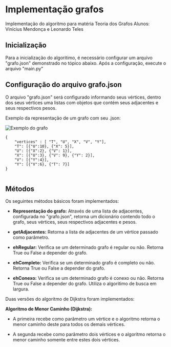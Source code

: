 # Implementação grafos
Implementação do algoritmo para matéria Teoria dos Grafos 
Alunos: Vinícius Mendonça e Leonardo Teles

## Inicialização
  
Para a inicialização do algoritimo, é necessário configurar um arquivo "grafo.json" demonstrado no tópico abaixo. Após a configuração, execute o arquivo "main.py"

## Configuração do arquivo grafo.json
  
O arquivo "grafo.json" será configurado informando seus vértices, dentro dos seus vértices uma listas com objetos que contém seus adjacentes e seus respectivos pesos.
  
Exemplo da representação de um grafo com seu .json:

![Exemplo do grafo](https://i.imgur.com/dh3NqNV.jpg)

```
{
    "vertices" : [ "T", "U", "X", "V", "Y"],
    "T": [{"U":10}, {"X": 5}],
    "U": [{"X":2}, {"V": 1}],
    "X": [{"U":3}, {"V": 9}, {"Y": 2}],
    "V": [{"Y":4}],
    "Y": [{"V":6}, {"T": 7}]
}


```

## Métodos

Os seguintes métodos básicos foram implementados: 

  * <p><b>Representação do grafo:</b> Através de uma lista de adjacentes, configurada no "grafo.json", retorna um dicionário contendo todo o grafo, seus vértices, seus respectivos adjacentes e pesos.</p>
  * <p><b>getAdjacentes:</b> Retorna a lista de adjacentes de um vértice passado como parâmetro.</p>
  * <p><b>ehRegular:</b> Verifica se um determinado grafo é regular ou não. Retorna True ou False a depender do grafo.</p>
  * <p><b>ehCompleto:</b> Verifica se um determinado grafo é completo ou não. Retorna True ou False a depender do grafo.</p> 
  * <p><b>ehConexo:</b> Verifica se um determinado grafo é conexo ou não. Retorna True ou False a depender do grafo. Utiliza o algoritimo de busca em largura.</p>
 
Duas versões do algoritmo de Dijkstra foram implementados:

<p><b>Algoritmo de Menor Caminho (Dijkstra):</b> 
  
  * <p>A primeira recebe como parâmetro um vértice e o algoritmo retorna o menor caminho deste para todos os demais vértices.</p>
  * <p>A segunda recebe como parâmetro dois vértices e o algoritmo retorna o menor caminho somente entre estes dois vértices.</p>
  
